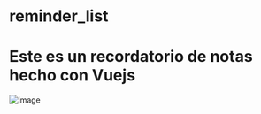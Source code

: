 # reminder_list
# Este es un recordatorio de notas hecho con Vuejs

![image](https://user-images.githubusercontent.com/98116459/212558925-8027d5bf-3e3d-4746-838c-e8dfc46d9701.png)

